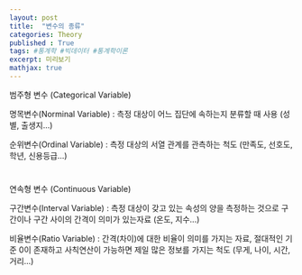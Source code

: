 ```yaml
---
layout: post
title:  "변수의 종류"
categories: Theory
published : True
tags: #통계학 #빅데이터 #통계학이론
excerpt: 미리보기
mathjax: true
---
```


범주형 변수 (Categorical Variable)

명목변수(Norminal Variable) : 측정 대상이 어느 집단에 속하는지 분류할 때 사용 (성별, 출생지...)

순위변수(Ordinal Variable) : 측정 대상의 서열 관계를 관측하는 척도 (만족도, 선호도, 학년, 신용등급...)
#  
#  
#  
연속형 변수 (Continuous Variable)

구간변수(Interval Variable) : 측정 대상이 갖고 있는 속성의 양을 측정하는 것으로 구간이나 구간 사이의 간격이 의미가 있는자료 (온도, 지수...)

비율변수(Ratio Variable) : 간격(차이)에 대한 비율이 의미를 가지는 자료, 절대적인 기준 0이 존재하고 사칙연산이 가능하면 제일 많은 정보를 가지는 척도 (무게, 나이, 시간, 거리...)
